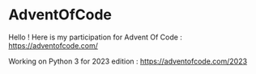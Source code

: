 ﻿# AdventOfCode
Hello ! Here is my participation for Advent Of Code : https://adventofcode.com/

Working on Python 3 for 2023 edition : https://adventofcode.com/2023
